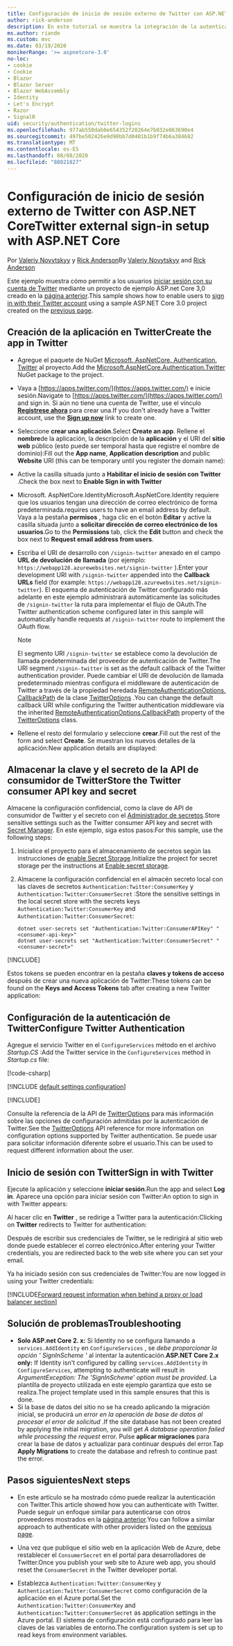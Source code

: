 ```yaml
---
title: Configuración de inicio de sesión externo de Twitter con ASP.NET Core
author: rick-anderson
description: En este tutorial se muestra la integración de la autenticación de usuarios de cuentas de Twitter en una aplicación ASP.NET Core existente.
ms.author: riande
ms.custom: mvc
ms.date: 03/19/2020
monikerRange: '>= aspnetcore-3.0'
no-loc:
- cookie
- Cookie
- Blazor
- Blazor Server
- Blazor WebAssembly
- Identity
- Let's Encrypt
- Razor
- SignalR
uid: security/authentication/twitter-logins
ms.openlocfilehash: 977ab550dab0e654352f20264e7b032e063690e4
ms.sourcegitcommit: 497be502426e9d90bb7d0401b1b9f74b6a384682
ms.translationtype: MT
ms.contentlocale: es-ES
ms.lasthandoff: 08/08/2020
ms.locfileid: "88021827"
---
```

# <a name="twitter-external-sign-in-setup-with-aspnet-core"></a><span data-ttu-id="b1cf9-103">Configuración de inicio de sesión externo de Twitter con ASP.NET Core</span><span class="sxs-lookup"><span data-stu-id="b1cf9-103">Twitter external sign-in setup with ASP.NET Core</span></span>

<span data-ttu-id="b1cf9-104">Por [Valeriy Novytskyy](https://github.com/01binary) y [Rick Anderson](https://twitter.com/RickAndMSFT)</span><span class="sxs-lookup"><span data-stu-id="b1cf9-104">By [Valeriy Novytskyy](https://github.com/01binary) and [Rick Anderson](https://twitter.com/RickAndMSFT)</span></span>

<span data-ttu-id="b1cf9-105">Este ejemplo muestra cómo permitir a los usuarios [iniciar sesión con su cuenta de Twitter](https://dev.twitter.com/web/sign-in/desktop-browser) mediante un proyecto de ejemplo ASP.net Core 3,0 creado en la [página anterior](xref:security/authentication/social/index).</span><span class="sxs-lookup"><span data-stu-id="b1cf9-105">This sample shows how to enable users to [sign in with their Twitter account](https://dev.twitter.com/web/sign-in/desktop-browser) using a sample ASP.NET Core 3.0 project created on the [previous page](xref:security/authentication/social/index).</span></span>

## <a name="create-the-app-in-twitter"></a><span data-ttu-id="b1cf9-106">Creación de la aplicación en Twitter</span><span class="sxs-lookup"><span data-stu-id="b1cf9-106">Create the app in Twitter</span></span>

* <span data-ttu-id="b1cf9-107">Agregue el paquete de NuGet [Microsoft. AspNetCore. Authentication. Twitter](https://www.nuget.org/packages/Microsoft.AspNetCore.Authentication.Twitter/3.0.0) al proyecto.</span><span class="sxs-lookup"><span data-stu-id="b1cf9-107">Add the [Microsoft.AspNetCore.Authentication.Twitter](https://www.nuget.org/packages/Microsoft.AspNetCore.Authentication.Twitter/3.0.0) NuGet package to the project.</span></span>

* <span data-ttu-id="b1cf9-108">Vaya a [https://apps.twitter.com/](https://apps.twitter.com/) e inicie sesión.</span><span class="sxs-lookup"><span data-stu-id="b1cf9-108">Navigate to [https://apps.twitter.com/](https://apps.twitter.com/) and sign in.</span></span> <span data-ttu-id="b1cf9-109">Si aún no tiene una cuenta de Twitter, use el vínculo **[Regístrese ahora](https://twitter.com/signup)** para crear una.</span><span class="sxs-lookup"><span data-stu-id="b1cf9-109">If you don't already have a Twitter account, use the **[Sign up now](https://twitter.com/signup)** link to create one.</span></span>

* <span data-ttu-id="b1cf9-110">Seleccione **crear una aplicación**.</span><span class="sxs-lookup"><span data-stu-id="b1cf9-110">Select **Create an app**.</span></span> <span data-ttu-id="b1cf9-111">Rellene el **nombre**de la aplicación, la descripción de la **aplicación** y el URI del **sitio web** público (esto puede ser temporal hasta que registre el nombre de dominio):</span><span class="sxs-lookup"><span data-stu-id="b1cf9-111">Fill out the **App name**, **Application description** and public **Website** URI (this can be temporary until you register the domain name):</span></span>

* <span data-ttu-id="b1cf9-112">Active la casilla situada junto a **Habilitar el inicio de sesión con Twitter** .</span><span class="sxs-lookup"><span data-stu-id="b1cf9-112">Check the box next to **Enable Sign in with Twitter**</span></span>

* <span data-ttu-id="b1cf9-113">Microsoft. AspNetCore.Identity</span><span class="sxs-lookup"><span data-stu-id="b1cf9-113">Microsoft.AspNetCore.Identity</span></span> <span data-ttu-id="b1cf9-114">requiere que los usuarios tengan una dirección de correo electrónico de forma predeterminada.</span><span class="sxs-lookup"><span data-stu-id="b1cf9-114">requires users to have an email address by default.</span></span> <span data-ttu-id="b1cf9-115">Vaya a la pestaña **permisos** , haga clic en el botón **Editar** y active la casilla situada junto a **solicitar dirección de correo electrónico de los usuarios**.</span><span class="sxs-lookup"><span data-stu-id="b1cf9-115">Go to the **Permissions** tab, click the **Edit** button and check the box next to **Request email address from users**.</span></span>

* <span data-ttu-id="b1cf9-116">Escriba el URI de desarrollo con `/signin-twitter` anexado en el campo **URL de devolución de llamada** (por ejemplo: `https://webapp128.azurewebsites.net/signin-twitter` ).</span><span class="sxs-lookup"><span data-stu-id="b1cf9-116">Enter your development URI with `/signin-twitter` appended into the **Callback URLs** field (for example: `https://webapp128.azurewebsites.net/signin-twitter`).</span></span> <span data-ttu-id="b1cf9-117">El esquema de autenticación de Twitter configurado más adelante en este ejemplo administrará automáticamente las solicitudes de `/signin-twitter` la ruta para implementar el flujo de OAuth.</span><span class="sxs-lookup"><span data-stu-id="b1cf9-117">The Twitter authentication scheme configured later in this sample will automatically handle requests at `/signin-twitter` route to implement the OAuth flow.</span></span>

  > [!NOTE]
  > <span data-ttu-id="b1cf9-118">El segmento URI `/signin-twitter` se establece como la devolución de llamada predeterminada del proveedor de autenticación de Twitter.</span><span class="sxs-lookup"><span data-stu-id="b1cf9-118">The URI segment `/signin-twitter` is set as the default callback of the Twitter authentication provider.</span></span> <span data-ttu-id="b1cf9-119">Puede cambiar el URI de devolución de llamada predeterminado mientras configura el middleware de autenticación de Twitter a través de la propiedad heredada [RemoteAuthenticationOptions. CallbackPath](/dotnet/api/microsoft.aspnetcore.authentication.remoteauthenticationoptions.callbackpath) de la clase [TwitterOptions](/dotnet/api/microsoft.aspnetcore.authentication.twitter.twitteroptions) .</span><span class="sxs-lookup"><span data-stu-id="b1cf9-119">You can change the default callback URI while configuring the Twitter authentication middleware via the inherited [RemoteAuthenticationOptions.CallbackPath](/dotnet/api/microsoft.aspnetcore.authentication.remoteauthenticationoptions.callbackpath) property of the [TwitterOptions](/dotnet/api/microsoft.aspnetcore.authentication.twitter.twitteroptions) class.</span></span>

* <span data-ttu-id="b1cf9-120">Rellene el resto del formulario y seleccione **crear**.</span><span class="sxs-lookup"><span data-stu-id="b1cf9-120">Fill out the rest of the form and select **Create**.</span></span> <span data-ttu-id="b1cf9-121">Se muestran los nuevos detalles de la aplicación:</span><span class="sxs-lookup"><span data-stu-id="b1cf9-121">New application details are displayed:</span></span>

## <a name="store-the-twitter-consumer-api-key-and-secret"></a><span data-ttu-id="b1cf9-122">Almacenar la clave y el secreto de la API de consumidor de Twitter</span><span class="sxs-lookup"><span data-stu-id="b1cf9-122">Store the Twitter consumer API key and secret</span></span>

<span data-ttu-id="b1cf9-123">Almacene la configuración confidencial, como la clave de API de consumidor de Twitter y el secreto con el [Administrador de secretos](xref:security/app-secrets).</span><span class="sxs-lookup"><span data-stu-id="b1cf9-123">Store sensitive settings such as the Twitter consumer API key and secret with [Secret Manager](xref:security/app-secrets).</span></span> <span data-ttu-id="b1cf9-124">En este ejemplo, siga estos pasos:</span><span class="sxs-lookup"><span data-stu-id="b1cf9-124">For this sample, use the following steps:</span></span>

1. <span data-ttu-id="b1cf9-125">Inicialice el proyecto para el almacenamiento de secretos según las instrucciones de [enable Secret Storage](xref:security/app-secrets#enable-secret-storage).</span><span class="sxs-lookup"><span data-stu-id="b1cf9-125">Initialize the project for secret storage per the instructions at [Enable secret storage](xref:security/app-secrets#enable-secret-storage).</span></span>
1. <span data-ttu-id="b1cf9-126">Almacene la configuración confidencial en el almacén secreto local con las claves de secretos `Authentication:Twitter:ConsumerKey` y `Authentication:Twitter:ConsumerSecret` :</span><span class="sxs-lookup"><span data-stu-id="b1cf9-126">Store the sensitive settings in the local secret store with the secrets keys `Authentication:Twitter:ConsumerKey` and `Authentication:Twitter:ConsumerSecret`:</span></span>

    ```dotnetcli
    dotnet user-secrets set "Authentication:Twitter:ConsumerAPIKey" "<consumer-api-key>"
    dotnet user-secrets set "Authentication:Twitter:ConsumerSecret" "<consumer-secret>"
    ```

[!INCLUDE[](~/includes/environmentVarableColon.md)]

<span data-ttu-id="b1cf9-127">Estos tokens se pueden encontrar en la pestaña **claves y tokens de acceso** después de crear una nueva aplicación de Twitter:</span><span class="sxs-lookup"><span data-stu-id="b1cf9-127">These tokens can be found on the **Keys and Access Tokens** tab after creating a new Twitter application:</span></span>

## <a name="configure-twitter-authentication"></a><span data-ttu-id="b1cf9-128">Configuración de la autenticación de Twitter</span><span class="sxs-lookup"><span data-stu-id="b1cf9-128">Configure Twitter Authentication</span></span>

<span data-ttu-id="b1cf9-129">Agregue el servicio Twitter en el `ConfigureServices` método en el archivo *Startup.CS* :</span><span class="sxs-lookup"><span data-stu-id="b1cf9-129">Add the Twitter service in the `ConfigureServices` method in *Startup.cs* file:</span></span>

[!code-csharp[](~/security/authentication/social/social-code/3.x/StartupTwitter3x.cs?name=snippet&highlight=10-15)]

[!INCLUDE [default settings configuration](includes/default-settings.md)]

[!INCLUDE[](includes/chain-auth-providers.md)]

<span data-ttu-id="b1cf9-130">Consulte la referencia de la API de [TwitterOptions](/dotnet/api/microsoft.aspnetcore.builder.twitteroptions) para más información sobre las opciones de configuración admitidas por la autenticación de Twitter.</span><span class="sxs-lookup"><span data-stu-id="b1cf9-130">See the [TwitterOptions](/dotnet/api/microsoft.aspnetcore.builder.twitteroptions) API reference for more information on configuration options supported by Twitter authentication.</span></span> <span data-ttu-id="b1cf9-131">Se puede usar para solicitar información diferente sobre el usuario.</span><span class="sxs-lookup"><span data-stu-id="b1cf9-131">This can be used to request different information about the user.</span></span>

## <a name="sign-in-with-twitter"></a><span data-ttu-id="b1cf9-132">Inicio de sesión con Twitter</span><span class="sxs-lookup"><span data-stu-id="b1cf9-132">Sign in with Twitter</span></span>

<span data-ttu-id="b1cf9-133">Ejecute la aplicación y seleccione **iniciar sesión**.</span><span class="sxs-lookup"><span data-stu-id="b1cf9-133">Run the app and select **Log in**.</span></span> <span data-ttu-id="b1cf9-134">Aparece una opción para iniciar sesión con Twitter:</span><span class="sxs-lookup"><span data-stu-id="b1cf9-134">An option to sign in with Twitter appears:</span></span>

<span data-ttu-id="b1cf9-135">Al hacer clic en **Twitter** , se redirige a Twitter para la autenticación:</span><span class="sxs-lookup"><span data-stu-id="b1cf9-135">Clicking on **Twitter** redirects to Twitter for authentication:</span></span>

<span data-ttu-id="b1cf9-136">Después de escribir sus credenciales de Twitter, se le redirigirá al sitio web donde puede establecer el correo electrónico.</span><span class="sxs-lookup"><span data-stu-id="b1cf9-136">After entering your Twitter credentials, you are redirected back to the web site where you can set your email.</span></span>

<span data-ttu-id="b1cf9-137">Ya ha iniciado sesión con sus credenciales de Twitter:</span><span class="sxs-lookup"><span data-stu-id="b1cf9-137">You are now logged in using your Twitter credentials:</span></span>

[!INCLUDE[Forward request information when behind a proxy or load balancer section](includes/forwarded-headers-middleware.md)]

<!-- 
### React to cancel Authorize External sign-in
Twitter doesn't support AccessDeniedPath
Rather in the twitter setup, you can provide an External sign-in homepage. The external sign-in homepage doesn't support localhost. Tested with https://cors3.azurewebsites.net/ and that works.
-->

## <a name="troubleshooting"></a><span data-ttu-id="b1cf9-138">Solución de problemas</span><span class="sxs-lookup"><span data-stu-id="b1cf9-138">Troubleshooting</span></span>

* <span data-ttu-id="b1cf9-139">**Solo ASP.net Core 2. x:** Si Identity no se configura llamando a `services.AddIdentity` en `ConfigureServices` , se *debe proporcionar la opción ' SignInScheme '* al intentar la autenticación.</span><span class="sxs-lookup"><span data-stu-id="b1cf9-139">**ASP.NET Core 2.x only:** If Identity isn't configured by calling `services.AddIdentity` in `ConfigureServices`, attempting to authenticate will result in *ArgumentException: The 'SignInScheme' option must be provided*.</span></span> <span data-ttu-id="b1cf9-140">La plantilla de proyecto utilizada en este ejemplo garantiza que esto se realiza.</span><span class="sxs-lookup"><span data-stu-id="b1cf9-140">The project template used in this sample ensures that this is done.</span></span>
* <span data-ttu-id="b1cf9-141">Si la base de datos del sitio no se ha creado aplicando la migración inicial, se producirá *un error en la operación de base de datos al procesar el error de solicitud* .</span><span class="sxs-lookup"><span data-stu-id="b1cf9-141">If the site database has not been created by applying the initial migration, you will get *A database operation failed while processing the request* error.</span></span> <span data-ttu-id="b1cf9-142">Pulse **aplicar migraciones** para crear la base de datos y actualizar para continuar después del error.</span><span class="sxs-lookup"><span data-stu-id="b1cf9-142">Tap **Apply Migrations** to create the database and refresh to continue past the error.</span></span>

## <a name="next-steps"></a><span data-ttu-id="b1cf9-143">Pasos siguientes</span><span class="sxs-lookup"><span data-stu-id="b1cf9-143">Next steps</span></span>

* <span data-ttu-id="b1cf9-144">En este artículo se ha mostrado cómo puede realizar la autenticación con Twitter.</span><span class="sxs-lookup"><span data-stu-id="b1cf9-144">This article showed how you can authenticate with Twitter.</span></span> <span data-ttu-id="b1cf9-145">Puede seguir un enfoque similar para autenticarse con otros proveedores mostrados en la [página anterior](xref:security/authentication/social/index).</span><span class="sxs-lookup"><span data-stu-id="b1cf9-145">You can follow a similar approach to authenticate with other providers listed on the [previous page](xref:security/authentication/social/index).</span></span>

* <span data-ttu-id="b1cf9-146">Una vez que publique el sitio web en la aplicación Web de Azure, debe restablecer el `ConsumerSecret` en el portal para desarrolladores de Twitter.</span><span class="sxs-lookup"><span data-stu-id="b1cf9-146">Once you publish your web site to Azure web app, you should reset the `ConsumerSecret` in the Twitter developer portal.</span></span>

* <span data-ttu-id="b1cf9-147">Establezca `Authentication:Twitter:ConsumerKey` y `Authentication:Twitter:ConsumerSecret` como configuración de la aplicación en el Azure portal.</span><span class="sxs-lookup"><span data-stu-id="b1cf9-147">Set the `Authentication:Twitter:ConsumerKey` and `Authentication:Twitter:ConsumerSecret` as application settings in the Azure portal.</span></span> <span data-ttu-id="b1cf9-148">El sistema de configuración está configurado para leer las claves de las variables de entorno.</span><span class="sxs-lookup"><span data-stu-id="b1cf9-148">The configuration system is set up to read keys from environment variables.</span></span>
